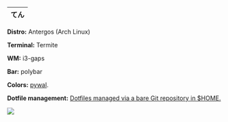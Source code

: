 てん | 
------------|

**Distro:** Antergos (Arch Linux)

**Terminal:** Termite

**WM:** i3-gaps

**Bar:** polybar

**Colors:** [pywal](https://github.com/dylanaraps/pywal/).

**Dotfile management:** [Dotfiles managed via a bare Git repository in $HOME.](https://developer.atlassian.com/blog/2016/02/best-way-to-store-dotfiles-git-bare-repo/)

![](https://i.imgur.com/k8t2WzF.png)
